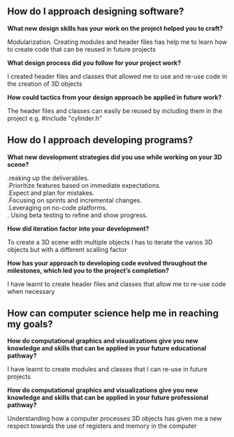 <h2>How do I approach designing software?</h2>
<p><b>What new design skills has your work on the project helped you to craft?</b></p>
<p>Modularization. Creating modules and header files has help me to learn how to create code that can be reused in future projects</p>
<p><b>What design process did you follow for your project work?</b></p>
<p>I created header files and classes that allowed me to use and re-use code in the creation of 3D objects</p>
<p><b>How could tactics from your design approach be applied in future work?</b></p>
<p>The header files and classes can easily be reused by including them in the project e.g. #include "cylinder.h"</p>
<h2>How do I approach developing programs?</h2>
<p><b>What new development strategies did you use while working on your 3D scene?</b></p>
<p>.reaking up the deliverables.</br>
.Prioritize features based on immediate expectations.</br>
.Expect and plan for mistakes.</br>
.Focusing on sprints and incremental changes.</br>
.Leveraging on no-code platforms.</br>
. Using beta testing to refine and show progress.</br>
</p>
<p><b>How did iteration factor into your development?</b></p>
<p>To create a 3D scene with multiple objects I has to iterate the varios 3D objects but with a different scalling factor</p>
<p><b>How has your approach to developing code evolved throughout the milestones, which led you to the project’s completion?</b></p>
<p>I have learnt to create header files and classes that allow me to re-use code when necessary</p>
<h2>How can computer science help me in reaching my goals?</h2>
<p><b>How do computational graphics and visualizations give you new knowledge and skills that can be applied in your future educational pathway?</b></p>
<p>I have learnt to create modules and classes that I can re-use in future projects</p>
<p><b>How do computational graphics and visualizations give you new knowledge and skills that can be applied in your future professional pathway?</b></p>
<p>Understanding how a computer processes 3D objects has given me a new respect towards the use of registers and memory in the computer</p>
